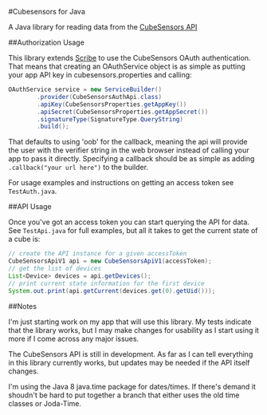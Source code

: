 #Cubesensors for Java

A Java library for reading data from the [CubeSensors API](http://my.cubesensors.com/docs)

##Authorization Usage

This library extends [Scribe](https://github.com/fernandezpablo85/scribe-java) to use the CubeSensors OAuth authentication.  That means that creating an OAuthService object is as simple as putting your app API key in cubesensors.properties and calling:

```java
OAuthService service = new ServiceBuilder()
		.provider(CubeSensorsAuthApi.class)
		.apiKey(CubeSensorsProperties.getAppKey())
		.apiSecret(CubeSensorsProperties.getAppSecret())
		.signatureType(SignatureType.QueryString)
		.build();
```

That defaults to using 'oob' for the callback, meaning the api will provide the user with the verifier string in the web browser instead of calling your app to pass it directly.  Specifying a callback should be as simple as adding `.callback("your url here")` to the builder.

For usage examples and instructions on getting an access token see `TestAuth.java`.

##API Usage

Once you've got an access token you can start querying the API for data.  See `TestApi.java` for full examples, but all it takes to get the current state of a cube is:

```java
// create the API instance for a given accessToken
CubeSensorsApiV1 api = new CubeSensorsApiV1(accessToken);
// get the list of devices
List<Device> devices = api.getDevices();
// print current state information for the first device
System.out.print(api.getCurrent(devices.get(0).getUid()));
```

##Notes

I'm just starting work on my app that will use this library.  My tests indicate that the library works, but I may make changes for usability as I start using it more if I come across any major issues.

The CubeSensors API is still in development.  As far as I can tell everything in this library currently works, but updates may be needed if the API itself changes.

I'm using the Java 8 java.time package for dates/times.  If there's demand it shoudn't be hard to put together a branch that either uses the old time classes or Joda-Time.